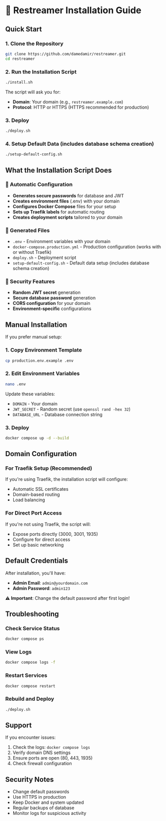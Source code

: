 # 🚀 Restreamer Installation Guide

## Quick Start

### 1. Clone the Repository
```bash
git clone https://github.com/damedamir/restreamer.git
cd restreamer
```

### 2. Run the Installation Script
```bash
./install.sh
```

The script will ask you for:
- **Domain**: Your domain (e.g., `restreamer.example.com`)
- **Protocol**: HTTP or HTTPS (HTTPS recommended for production)

### 3. Deploy
```bash
./deploy.sh
```

### 4. Setup Default Data (includes database schema creation)
```bash
./setup-default-config.sh
```

## What the Installation Script Does

### 🔧 Automatic Configuration
- **Generates secure passwords** for database and JWT
- **Creates environment files** (.env) with your domain
- **Configures Docker Compose** files for your setup
- **Sets up Traefik labels** for automatic routing
- **Creates deployment scripts** tailored to your domain

### 📁 Generated Files
- `.env` - Environment variables with your domain
- `docker-compose.production.yml` - Production configuration (works with or without Traefik)
- `deploy.sh` - Deployment script
- `setup-default-config.sh` - Default data setup (includes database schema creation)

### 🔐 Security Features
- **Random JWT secret** generation
- **Secure database password** generation
- **CORS configuration** for your domain
- **Environment-specific** configurations

## Manual Installation

If you prefer manual setup:

### 1. Copy Environment Template
```bash
cp production.env.example .env
```

### 2. Edit Environment Variables
```bash
nano .env
```

Update these variables:
- `DOMAIN` - Your domain
- `JWT_SECRET` - Random secret (use `openssl rand -hex 32`)
- `DATABASE_URL` - Database connection string

### 3. Deploy
```bash
docker compose up -d --build
```

## Domain Configuration

### For Traefik Setup (Recommended)
If you're using Traefik, the installation script will configure:
- Automatic SSL certificates
- Domain-based routing
- Load balancing

### For Direct Port Access
If you're not using Traefik, the script will:
- Expose ports directly (3000, 3001, 1935)
- Configure for direct access
- Set up basic networking

## Default Credentials

After installation, you'll have:
- **Admin Email**: `admin@yourdomain.com`
- **Admin Password**: `admin123`

**⚠️ Important**: Change the default password after first login!

## Troubleshooting

### Check Service Status
```bash
docker compose ps
```

### View Logs
```bash
docker compose logs -f
```

### Restart Services
```bash
docker compose restart
```

### Rebuild and Deploy
```bash
./deploy.sh
```

## Support

If you encounter issues:
1. Check the logs: `docker compose logs`
2. Verify domain DNS settings
3. Ensure ports are open (80, 443, 1935)
4. Check firewall configuration

## Security Notes

- Change default passwords
- Use HTTPS in production
- Keep Docker and system updated
- Regular backups of database
- Monitor logs for suspicious activity
